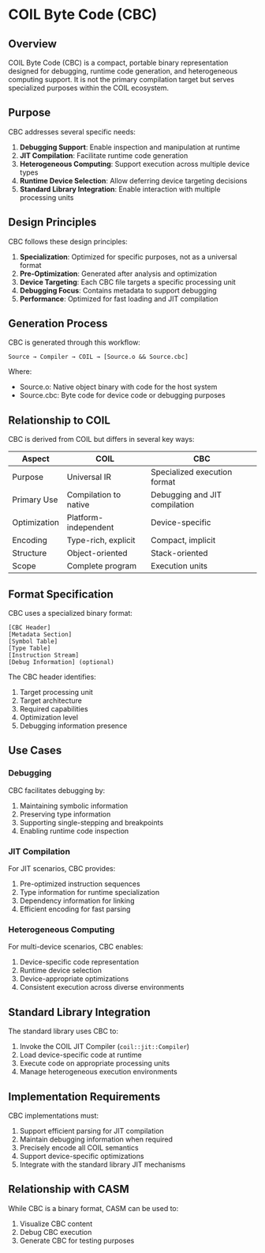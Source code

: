 # COIL Byte Code (CBC)

## Overview

COIL Byte Code (CBC) is a compact, portable binary representation designed for debugging, runtime code generation, and heterogeneous computing support. It is not the primary compilation target but serves specialized purposes within the COIL ecosystem.

## Purpose

CBC addresses several specific needs:

1. **Debugging Support**: Enable inspection and manipulation at runtime
2. **JIT Compilation**: Facilitate runtime code generation
3. **Heterogeneous Computing**: Support execution across multiple device types
4. **Runtime Device Selection**: Allow deferring device targeting decisions
5. **Standard Library Integration**: Enable interaction with multiple processing units

## Design Principles

CBC follows these design principles:

1. **Specialization**: Optimized for specific purposes, not as a universal format
2. **Pre-Optimization**: Generated after analysis and optimization
3. **Device Targeting**: Each CBC file targets a specific processing unit
4. **Debugging Focus**: Contains metadata to support debugging
5. **Performance**: Optimized for fast loading and JIT compilation

## Generation Process

CBC is generated through this workflow:

```
Source → Compiler → COIL → [Source.o && Source.cbc]
```

Where:
- Source.o: Native object binary with code for the host system
- Source.cbc: Byte code for device code or debugging purposes

## Relationship to COIL

CBC is derived from COIL but differs in several key ways:

| Aspect       | COIL                     | CBC                           |
|--------------|--------------------------|-------------------------------|
| Purpose      | Universal IR             | Specialized execution format  |
| Primary Use  | Compilation to native    | Debugging and JIT compilation |
| Optimization | Platform-independent     | Device-specific               |
| Encoding     | Type-rich, explicit      | Compact, implicit             |
| Structure    | Object-oriented          | Stack-oriented                |
| Scope        | Complete program         | Execution units               |

## Format Specification

CBC uses a specialized binary format:

```
[CBC Header]
[Metadata Section]
[Symbol Table]
[Type Table]
[Instruction Stream]
[Debug Information] (optional)
```

The CBC header identifies:
1. Target processing unit
2. Target architecture
3. Required capabilities
4. Optimization level
5. Debugging information presence

## Use Cases

### Debugging

CBC facilitates debugging by:
1. Maintaining symbolic information
2. Preserving type information
3. Supporting single-stepping and breakpoints
4. Enabling runtime code inspection

### JIT Compilation

For JIT scenarios, CBC provides:
1. Pre-optimized instruction sequences
2. Type information for runtime specialization
3. Dependency information for linking
4. Efficient encoding for fast parsing

### Heterogeneous Computing

For multi-device scenarios, CBC enables:
1. Device-specific code representation
2. Runtime device selection
3. Device-appropriate optimizations
4. Consistent execution across diverse environments

## Standard Library Integration

The standard library uses CBC to:
1. Invoke the COIL JIT Compiler (`coil::jit::Compiler`)
2. Load device-specific code at runtime
3. Execute code on appropriate processing units
4. Manage heterogeneous execution environments

## Implementation Requirements

CBC implementations must:
1. Support efficient parsing for JIT compilation
2. Maintain debugging information when required
3. Precisely encode all COIL semantics
4. Support device-specific optimizations
5. Integrate with the standard library JIT mechanisms

## Relationship with CASM

While CBC is a binary format, CASM can be used to:
1. Visualize CBC content
2. Debug CBC execution
3. Generate CBC for testing purposes